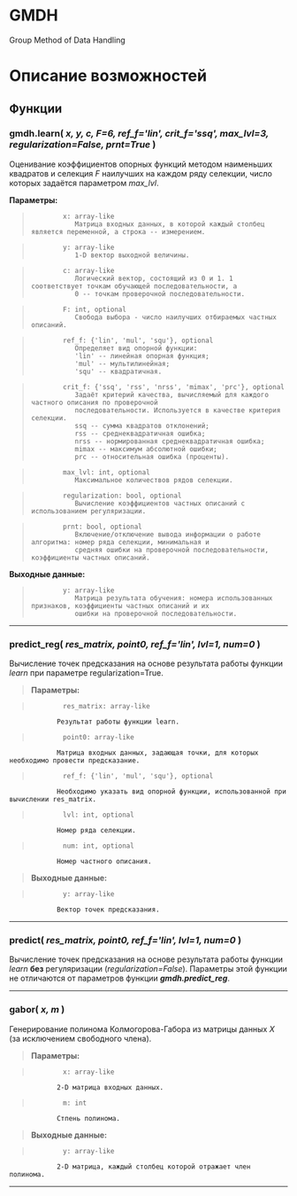 # GMDH
Group Method of Data Handling

# Описание возможностей

##  Функции



### gmdh.**learn(** *x, y, c, F=6, ref_f='lin', crit_f='ssq', max_lvl=3, regularization=False, prnt=True* **)**

Оценивание коэффициентов опорных функций методом наименьших квадратов и селекция *F* наилучших на каждом 
ряду селекции, число которых задаётся параметром *max_lvl*.

**Параметры:** 

>             x: array-like
>                Матрица входных данных, в которой каждый столбец является переменной, а строка -- измерением.   
                
>             y: array-like
>                1-D вектор выходной величины.
                
>             c: array-like
>                Логический вектор, состоящий из 0 и 1. 1 соответствует точкам обучающей последовательности, а
>                0 -- точкам проверочной последовательности.
                
>             F: int, optional
>                Свобода выбора - число наилучших отбираемых частных описаний.
                
>             ref_f: {'lin', 'mul', 'squ'}, optional
>                Определяет вид опорной функции:
>                'lin' -- линейная опорная функция; 
>                'mul' -- мультилинейная;
>                'squ' -- квадратичная.
                
>             crit_f: {'ssq', 'rss', 'nrss', 'mimax', 'prc'}, optional
>                Задаёт критерий качества, вычисляемый для каждого частного описания по проверочной 
>                последовательности. Используется в качестве критерия селекции.
>                ssq -- сумма квадратов отклонений;
>                rss -- среднеквадратичная ошибка;
>                nrss -- нормированная среднеквадратичная ошибка;
>                mimax -- максимум абсолютной ошибки;
>                prc -- относительная ошибка (проценты).
                
>             max_lvl: int, optional
>                Максимальное количествов рядов селекции.
                
>             regularization: bool, optional
>                Вычисление коэффициентов частных описаний с использованием регуляризации.
                
>             prnt: bool, optional
>                Включение/отключение вывода информации о работе алгоритма: номер ряда селекции, минимальная и 
>                средняя ошибки на проверочной последовательности, коэффициенты частных описаний.

**Выходные данные:**

>             y: array-like
>                Матрица результата обучения: номера использованных признаков, коэффициенты частных описаний и их
>                ошибки на проверочной последовательности.
    
---    

### **predict_reg(** *res_matrix, point0, ref_f='lin', lvl=1, num=0* **)**

Вычисление точек предсказания на основе результата работы функции *learn* при параметре regularization=True.

>    **Параметры:**

>             res_matrix: array-like
                Результат работы функции learn.
                
>             point0: array-like
                Матрица входных данных, задающая точки, для которых необходимо провести предсказание.
                
>             ref_f: {'lin', 'mul', 'squ'}, optional
                Необходимо указать вид опорной функции, использованной при вычислении res_matrix.
                
>             lvl: int, optional
                Номер ряда селекции.
                
>             num: int, optional
                Номер частного описания.
                
>    **Выходные данные:**

>             y: array-like
                Вектор точек предсказания.
                
---

### **predict(** *res_matrix, point0, ref_f='lin', lvl=1, num=0* **)**

Вычисление точек предсказания на основе результата работы функции *learn* **без** регуляризации (*regularization=False*). Параметры этой функции не отличаются от параметров функции ***gmdh.predict_reg***.

---

### **gabor(** *x, m* **)**

Генерирование полинома Колмогорова-Габора из матрицы данных $X$ (за исключением свободного члена).

>    **Параметры:**

>             x: array-like
                2-D матрица входных данных.
                
>             m: int
                Стпень полинома.
                    
>    **Выходные данные:**

>             y: array-like
                2-D матрица, каждый столбец которой отражает член полинома.        

---

